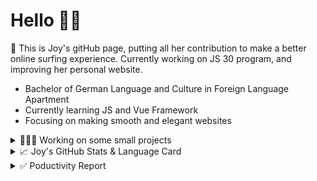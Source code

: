 # Hello 👋🏻

🤡 This is Joy's gitHub page, putting all her contribution to make a better online surfing experience. Currently working on JS 30 program, and improving her personal website.

- Bachelor of German Language and Culture in Foreign Language Apartment
- Currently learning JS and Vue Framework
- Focusing on making smooth and elegant websites


<details>
<summary>👩🏻‍💻 Working on some small projects</summary>

<br>

[![ReadMe Card](https://github-readme-stats.vercel.app/api/pin/?username=Joy-port&repo=todolist&theme=ayu-mirage)](https://github.com/Joy-port/todolist)

[![ReadMe Card](https://github-readme-stats.vercel.app/api/pin/?username=Joy-port&repo=week6-exhibinection&theme=ayu-mirage)](https://github.com/Joy-port/week6-exhibinection)

[![ReadMe Card](https://github-readme-stats.vercel.app/api/pin/?username=Joy-port&repo=week8-doyoga&theme=ayu-mirage)](https://github.com/Joy-port/week8-doyoga)

</details>

<details>
<summary>📈  Joy's GitHub Stats & Language Card</summary>
</br>

<p align="left"> <img src="https://github-readme-stats.vercel.app/api/top-langs/?username=Joy-port&layout=compact&langs_count=4&theme=ayu-mirage" alt="Top Languages Card" />

</br>

<p align="left"> <img src="https://github-readme-stats.vercel.app/api?username=Joy-port&count_private=true&show_icons=true&theme=ayu-mirage" alt="GitHub Stats" />

</details>


<details>
<summary>✅ Poductivity Report</summary>

</br>

<!-- TODO-IST:START -->
🏆  3,626 Karma Points           
🌸  Completed 0 tasks today           
✅  Completed 215 tasks so far           
⏳  Longest streak is 3 days
<!-- TODO-IST:END -->


<!--START_SECTION:waka-->

```text
JSON         3 hrs 45 mins   ██████████████▓░░░░░░░░░░   58.98 %
JavaScript   1 hr 24 mins    █████▓░░░░░░░░░░░░░░░░░░░   22.05 %
TypeScript   28 mins         █▓░░░░░░░░░░░░░░░░░░░░░░░   07.33 %
Markdown     26 mins         █▓░░░░░░░░░░░░░░░░░░░░░░░   07.02 %
Git Config   6 mins          ▒░░░░░░░░░░░░░░░░░░░░░░░░   01.73 %
Other        5 mins          ▒░░░░░░░░░░░░░░░░░░░░░░░░   01.48 %
```

<!--END_SECTION:waka-->


</details>
